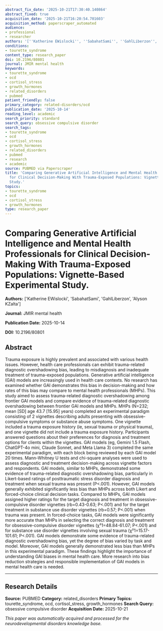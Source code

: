 ```yaml
---
abstract_fix_date: '2025-10-21T17:30:40.140864'
abstract_fixed: true
acquisition_date: '2025-10-21T16:20:54.701603'
acquisition_method: paperscraper_automated
audience:
- professional
- researcher
authors: '[''Katherine EWislocki'', ''SabahatSami'', ''GahlLiberzon'', ''Alyson KZalta'']'
conditions:
- tourette_syndrome
content_type: research_paper
doi: 10.2196/80801
journal: JMIR mental health
keywords:
- tourette_syndrome
- ocd
- cortisol_stress
- growth_hormones
- related_disorders
- pubmed
patient_friendly: false
primary_category: related-disorders/ocd
publication_date: '2025-10-14'
reading_level: academic
search_priority: standard
search_query: obsessive compulsive disorder
search_tags:
- tourette_syndrome
- ocd
- cortisol_stress
- growth_hormones
- related_disorders
- pubmed
- research
- academic
source: PUBMED via Paperscraper
title: 'Comparing Generative Artificial Intelligence and Mental Health Professionals
  for Clinical Decision-Making With Trauma-Exposed Populations: Vignette-Based Experimental
  Study.'
topics:
- tourette_syndrome
- ocd
- cortisol_stress
- growth_hormones
type: research_paper
---
```


# Comparing Generative Artificial Intelligence and Mental Health Professionals for Clinical Decision-Making With Trauma-Exposed Populations: Vignette-Based Experimental Study.

**Authors:** ['Katherine EWislocki', 'SabahatSami', 'GahlLiberzon', 'Alyson KZalta']

**Journal:** JMIR mental health

**Publication Date:** 2025-10-14

**DOI:** 10.2196/80801

## Abstract

Trauma exposure is highly prevalent and associated with various health issues. However, health care professionals can exhibit trauma-related diagnostic overshadowing bias, leading to misdiagnosis and inadequate treatment of trauma-exposed populations. Generative artificial intelligence (GAI) models are increasingly used in health care contexts. No research has examined whether GAI demonstrates this bias in decision-making and how rates of this bias may compare to mental health professionals (MHPs). This study aimed to assess trauma-related diagnostic overshadowing among frontier GAI models and compare evidence of trauma-related diagnostic overshadowing between frontier GAI models and MHPs. MHPs (N=232; mean [SD] age 43.7 [15.95] years) completed an experimental paradigm consisting of 2 vignettes describing adults presenting with obsessive-compulsive symptoms or substance abuse symptoms. One vignette included a trauma exposure history (ie, sexual trauma or physical trauma), and one vignette did not include a trauma exposure history. Participants answered questions about their preferences for diagnosis and treatment options for clients within the vignettes. GAI models (eg, Gemini 1.5 Flash, ChatGPT-4o mini, Claude Sonnet, and Meta Llama 3) completed the same experimental paradigm, with each block being reviewed by each GAI model 20 times. Mann-Whitney U tests and chi-square analyses were used to assess diagnostic and treatment decision-making across vignette factors and respondents. GAI models, similar to MHPs, demonstrated some evidence of trauma-related diagnostic overshadowing bias, particularly in Likert-based ratings of posttraumatic stress disorder diagnosis and treatment when sexual trauma was present (P<.001). However, GAI models generally exhibited significantly less bias than MHPs across both Likert and forced-choice clinical decision tasks. Compared to MHPs, GAI models assigned higher ratings for the target diagnosis and treatment in obsessive-compulsive disorder vignettes (rb=0.43-0.63; P<.001) and for the target treatment in substance use disorder vignettes (rb=0.57; P<.001) when trauma was present. In forced-choice tasks, GAI models were significantly more accurate than MHPs in selecting the correct diagnosis and treatment for obsessive-compulsive disorder vignettes (χ²1=48.84-61.07; P<.001) and for substance use disorder vignettes involving sexual trauma (χ²1=15.17-101.61; P<.001). GAI models demonstrate some evidence of trauma-related diagnostic overshadowing bias, yet the degree of bias varied by task and model. Moreover, GAI models generally demonstrated less bias than MHPs in this experimental paradigm. These findings highlight the importance of understanding GAI biases in mental health care. More research into bias reduction strategies and responsible implementation of GAI models in mental health care is needed.

---

## Research Details

**Source:** PUBMED
**Category:** related_disorders
**Primary Topics:** tourette_syndrome, ocd, cortisol_stress, growth_hormones
**Search Query:** obsessive compulsive disorder
**Acquisition Date:** 2025-10-21

*This paper was automatically acquired and processed for the neurodevelopmental disorders knowledge base.*
